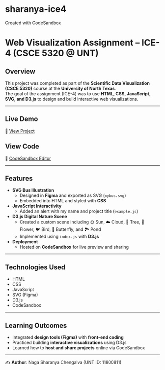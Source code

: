 # sharanya-ice4
Created with CodeSandbox
# Web Visualization Assignment – ICE-4 (CSCE 5320 @ UNT)

## Overview
This project was completed as part of the **Scientific Data Visualization (CSCE 5320)** course at the **University of North Texas**.  
The goal of the assignment (ICE-4) was to use **HTML, CSS, JavaScript, SVG, and D3.js** to design and build interactive web visualizations.

---

## Live Demo
🔗 [View Project](https://y78y93.csb.app/)

## View Code
🔗 [CodeSandbox Editor](https://codesandbox.io/p/sandbox/y78y93?file=%2Findex.js)

---

## Features
- **SVG Bus Illustration**
  - Designed in **Figma** and exported as SVG (`mybus.svg`)
  - Embedded into HTML and styled with **CSS**
- **JavaScript Interactivity**
  - Added an alert with my name and project title (`example.js`)
- **D3.js Digital Nature Scene**
  - Created a custom scene including 🌞 Sun, ☁️ Cloud, 🌳 Tree, 🌸 Flower, 🐦 Bird, 🦋 Butterfly, and 🏞️ Pond  
  - Implemented using `index.js` with **D3.js**
- **Deployment**
  - Hosted on **CodeSandbox** for live preview and sharing

---

## Technologies Used
- HTML  
- CSS  
- JavaScript  
- SVG (Figma)  
- D3.js  
- CodeSandbox  

---

## Learning Outcomes
- Integrated **design tools (Figma)** with **front-end coding**
- Practiced building **interactive visualizations** using D3.js
- Learned how to **host and share projects** online via CodeSandbox

---

✍️ **Author**: Naga Sharanya Chengalva (UNT ID: 11800811)  
